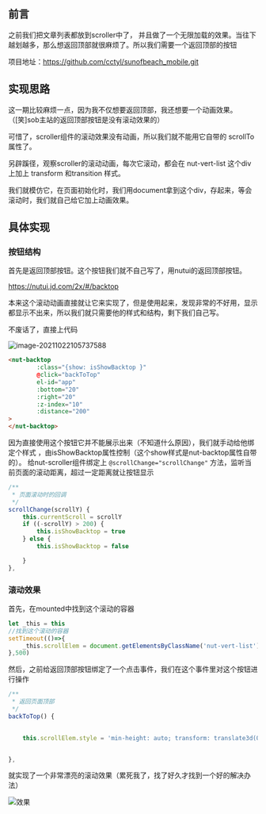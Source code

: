 ## 前言

之前我们把文章列表都放到scroller中了， 并且做了一个无限加载的效果。当往下越划越多，那么想返回顶部就很麻烦了。所以我们需要一个返回顶部的按钮

项目地址：https://github.com/cctyl/sunofbeach_mobile.git

## 实现思路

这一期比较麻烦一点，因为我不仅想要返回顶部，我还想要一个动画效果。（[笑]sob主站的返回顶部按钮是没有滚动效果的）

可惜了，scroller组件的滚动效果没有动画，所以我们就不能用它自带的 scrollTo属性了。

另辟蹊径，观察scroller的滚动动画，每次它滚动，都会在 nut-vert-list 这个div上加上 transform 和transition 样式。

我们就模仿它，在页面初始化时，我们用document拿到这个div，存起来，等会滚动时，我们就自己给它加上动画效果。



## 具体实现

### 按钮结构

首先是返回顶部按钮。这个按钮我们就不自己写了，用nutui的返回顶部按钮。

https://nutui.jd.com/2x/#/backtop

本来这个滚动动画直接就让它来实现了，但是使用起来，发现非常的不好用，显示都显示不出来，所以我们就只需要他的样式和结构，剩下我们自己写。

不废话了，直接上代码

![image-20211022105737588](D:\project\tempProject\sunofbeach_weapp\notes\14.首页-返回顶部按钮\image-20211022105737588.png) 

```html
<nut-backtop
        :class="{show: isShowBacktop }" 
        @click="backToTop"
        el-id="app"
        :bottom="20"
        :right="20"
        :z-index="10"
        :distance="200"
>
</nut-backtop>
```

因为直接使用这个按钮它并不能展示出来（不知道什么原因），我们就手动给他绑定个样式 ，由isShowBacktop属性控制（这个show样式是nut-backtop属性自带的）。 给nut-scroller组件绑定上 `@scrollChange="scrollChange"` 方法，监听当前页面的滚动距离，超过一定距离就让按钮显示

```js
/**
 * 页面滚动时的回调
 */
scrollChange(scrollY) {
    this.currentScroll = scrollY
    if ((-scrollY) > 200) {
        this.isShowBacktop = true
    } else {
        this.isShowBacktop = false

    }
},
```





### 滚动效果

首先，在mounted中找到这个滚动的容器

```js
let _this = this
//找到这个滚动的容器
setTimeout(()=>{
    _this.scrollElem = document.getElementsByClassName('nut-vert-list')[0]
},500)
```



然后，之前给返回顶部按钮绑定了一个点击事件，我们在这个事件里对这个按钮进行操作

```js
/**
 * 返回页面顶部
 */
backToTop() {

   
    this.scrollElem.style = 'min-height: auto; transform: translate3d(0px, -1px, 0px); transition: transform 500ms cubic-bezier(0.19, 1, 0.22, 1) 0s;'


},
```



就实现了一个非常漂亮的滚动效果（累死我了，找了好久才找到一个好的解决办法）

![效果](D:\project\tempProject\sunofbeach_weapp\notes\14.首页-返回顶部按钮\效果.gif) 